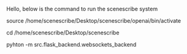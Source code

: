 Hello, below is the command to run the scenescribe system

<!-- activate your venv -->
source /home/scenescribe/Desktop/scenescribe/openai/bin/activate

<!-- go to directory -->
cd /home/scenescribe/Desktop/scenescribe

<!-- run your flask application -->
pyhton -m src.flask_backend.websockets_backend


<!-- logs will appear, follow up to see any potential warning or errors -->